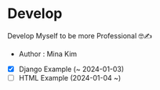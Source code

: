 # Develop
Develop Myself to be more Professional 🤓✍️

* Author : Mina Kim

- [x] Django Example (~ 2024-01-03)
- [ ] HTML Example (2024-01-04 ~)
